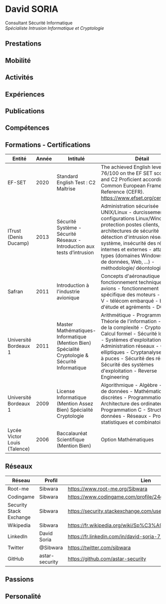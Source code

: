 # David SORIA
Consultant Sécurité Informatique  
_Spécialiste Intrusion Informatique et Cryptologie_

## Prestations

## Mobilité

## Activités

## Expériences

## Publications

## Compétences

## Formations - Certifications

| Entité | Année | Intitulé | Détail |
| -- | -- | -- | -- |
| EF-SET | 2020 | Standard English Test : C2 Maîtrise | The achieved English level is 76/100 on the EF SET score scale and C2 Proficient according to the Common European Framework of Reference (CEFR). https://www.efset.org/cert/znmzEE |
| ITrust (Denis Ducamp) | 2013 | Sécurité Système - Sécurité Réseaux - Introduction aux tests d’intrusion | Administration sécurisée UNIX/Linux - durcissement des configurations Linux/Windows - protection postes clients, architectures de sécurité - détection d'intrusion réseau et système, insécurité des réseaux internes et externes - attaques types (domaines Windows, bases de données, Web, ...) - méthodologie/ déontologie |
| Safran | 2011 | Introduction à l'industrie avionique | Concepts d'aéronautique - fonctionnement technique des avions - fonctionnement spécifique des moteurs - cycle en V - télécom embarqué - bureau d'étude et agréments - DGAC, ... |
| Université Bordeaux 1 | 2011 | Master Mathématiques-Informatique (Mention Bien) Spécialité Cryptologie & Sécurité Informatique | Arithmétique - Programmation - Théorie de l'information - Théorie de la complexité - Cryptologie - Calcul formel - Sécurité logicielle - Systèmes d'exploitation - Administration réseaux - Courbes elliptiques - Cryptanalyse - Cartes à puces - Sécurité des réseaux - Sécurité des systèmes d'exploitation - Reverse Engineering |
| Université Bordeaux 1 | 2009 | License Informatique (Mention Assez Bien) Spécialité Cryptologie | Algorithmique - Algèbre - Bases de données - Mathématiques discrètes - Programmation Web - Architecture des ordinateurs - Programmation C - Structures de données - Réseaux - Probabilités, statistiques et combinatoire |
| Lycée Victor Louis (Talence) | 2006 | Baccalauréat Scientifique (Mention Bien) | Option Mathématiques |

## Réseaux

| Réseau | Profil | Lien |
| -- | -- | -- |
| Root-me | Sibwara | https://www.root-me.org/Sibwara |
| Codingame | Sibwara | https://www.codingame.com/profile/24c322 |
| Security Stack Exchange | Sibwara | https://security.stackexchange.com/users/11 |
| Wikipedia | Sibwara | https://fr.wikipedia.org/wiki/Sp%C3%A9cial:Contributions/Sibwara |
| LinkedIn | David Soria | https://fr.linkedin.com/in/david-soria-73722039 |
| Twitter | @Sibwara | https://twitter.com/sibwara |
| GitHub | astar-security | https://github.com/astar-security |

## Passions

## Personalité
